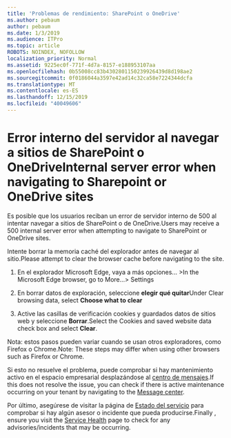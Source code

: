 ```yaml
---
title: 'Problemas de rendimiento: SharePoint o OneDrive'
ms.author: pebaum
author: pebaum
ms.date: 1/3/2019
ms.audience: ITPro
ms.topic: article
ROBOTS: NOINDEX, NOFOLLOW
localization_priority: Normal
ms.assetid: 9225ec0f-771f-4d7a-8157-e188953107aa
ms.openlocfilehash: 0b55008cc83b4302801150239926439d8d198ae2
ms.sourcegitcommit: 0f0186044a3597e42ad14c32ca58e7224344dcfa
ms.translationtype: MT
ms.contentlocale: es-ES
ms.lasthandoff: 12/15/2019
ms.locfileid: "40049606"
---
```

# <a name="internal-server-error-when-navigating-to-sharepoint-or-onedrive-sites"></a><span data-ttu-id="d4aa0-102">Error interno del servidor al navegar a sitios de SharePoint o OneDrive</span><span class="sxs-lookup"><span data-stu-id="d4aa0-102">Internal server error when navigating to Sharepoint or OneDrive sites</span></span>

<span data-ttu-id="d4aa0-103">Es posible que los usuarios reciban un error de servidor interno de 500 al intentar navegar a sitios de SharePoint o de OneDrive.</span><span class="sxs-lookup"><span data-stu-id="d4aa0-103">Users may receive a 500 internal server error when attempting to navigate to SharePoint or OneDrive sites.</span></span> 

<span data-ttu-id="d4aa0-104">Intente borrar la memoria caché del explorador antes de navegar al sitio.</span><span class="sxs-lookup"><span data-stu-id="d4aa0-104">Please attempt to clear the browser cache before navigating to the site.</span></span>


1. <span data-ttu-id="d4aa0-105">En el explorador Microsoft Edge, vaya a más opciones... ></span><span class="sxs-lookup"><span data-stu-id="d4aa0-105">In the Microsoft Edge browser, go to More...> Settings</span></span>

2. <span data-ttu-id="d4aa0-106">En borrar datos de exploración, seleccione **elegir qué quitar**</span><span class="sxs-lookup"><span data-stu-id="d4aa0-106">Under Clear browsing data, select **Choose what to clear**</span></span>

3. <span data-ttu-id="d4aa0-107">Active las casillas de verificación cookies y guardados datos de sitios web y seleccione **Borrar**.</span><span class="sxs-lookup"><span data-stu-id="d4aa0-107">Select the Cookies and saved website data check box and select **Clear**.</span></span>

<span data-ttu-id="d4aa0-108">Nota: estos pasos pueden variar cuando se usan otros exploradores, como Firefox o Chrome.</span><span class="sxs-lookup"><span data-stu-id="d4aa0-108">Note: These steps may differ when using other browsers such as Firefox or Chrome.</span></span>

<span data-ttu-id="d4aa0-109">Si esto no resuelve el problema, puede comprobar si hay mantenimiento activo en el espacio empresarial desplazándose al [centro de mensajes](https://portal.office.com/adminportal/home#/MessageCenter).</span><span class="sxs-lookup"><span data-stu-id="d4aa0-109">If this does not resolve the issue, you can check if there is active maintenance occurring on your tenant by navigating to the [Message center](https://portal.office.com/adminportal/home#/MessageCenter).</span></span>

<span data-ttu-id="d4aa0-110">Por último, asegúrese de visitar la página de [Estado del servicio](https://portal.office.com/adminportal/home#/servicehealth) para comprobar si hay algún asesor o incidente que pueda producirse.</span><span class="sxs-lookup"><span data-stu-id="d4aa0-110">Finally , ensure you visit the [Service Health](https://portal.office.com/adminportal/home#/servicehealth) page to check for any advisories/incidents that may be occurring.</span></span>

